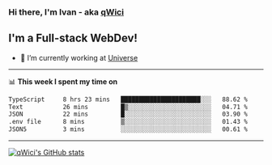 ### Hi there, I'm Ivan - aka [qWici][website]

## I'm a Full-stack WebDev!
- 🔭 I’m currently working at [Universe][universe]

---

📊 **This week I spent my time on**
<!--START_SECTION:waka-->

```txt
TypeScript     8 hrs 23 mins   ██████████████████████░░░   88.62 %
Text           26 mins         █▒░░░░░░░░░░░░░░░░░░░░░░░   04.71 %
JSON           22 mins         █░░░░░░░░░░░░░░░░░░░░░░░░   03.90 %
.env file      8 mins          ▒░░░░░░░░░░░░░░░░░░░░░░░░   01.43 %
JSON5          3 mins          ░░░░░░░░░░░░░░░░░░░░░░░░░   00.61 %
```

<!--END_SECTION:waka-->

---

[![qWici's GitHub stats](https://github-readme-stats.vercel.app/api?username=qWici)](https://github.com/qWici/github-readme-stats)

[website]: https://devkucher.com
[twitter]: https://twitter.com/KucherDev
[linkedin]: https://www.linkedin.com/in/ivankucher
[universe]: https://universeapps.limited
